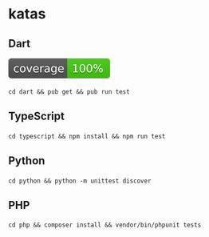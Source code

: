 # katas

## Dart
![Coverage](https://raw.githubusercontent.com/n1kk0/katas/master/dart/coverage_badge.svg?sanitize=true)

`cd dart && pub get && pub run test`

## TypeScript

`cd typescript && npm install && npm run test`

## Python

`cd python && python -m unittest discover`

## PHP

`cd php && composer install && vendor/bin/phpunit tests`

